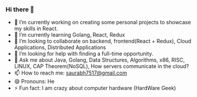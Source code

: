 ### Hi there 👋


- 🔭 I’m currently working on creating some personal projects to showcase my skills in React.
- 🌱 I’m currently learning Golang, React, Redux
- 👯 I’m looking to collaborate on backend, frontend(React + Redux), Cloud Applications, Distributed Applications
- 🤔 I’m looking for help with finding a full-time opportunity.
- 💬 Ask me about Java, Golang, Data Structures, Algorithms, x86, RISC, LINUX, CAP Theorem(NoSQL), How servers communicate in the cloud?
- 📫 How to reach me: saurabh7517@gmail.com
- 😄 Pronouns: He
- ⚡ Fun fact: I am crazy about computer hardware (HardWare Geek)


